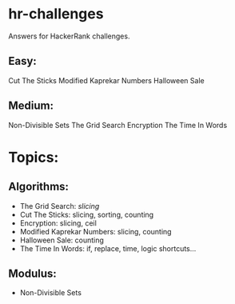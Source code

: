 # hr-challenges
Answers for HackerRank challenges.

## Easy:
Cut The Sticks
Modified Kaprekar Numbers
Halloween Sale

## Medium:
Non-Divisible Sets
The Grid Search
Encryption
The Time In Words

# Topics:
## Algorithms:
- The Grid Search: *slicing*
- Cut The Sticks: slicing, sorting, counting
- Encryption: slicing, ceil
- Modified Kaprekar Numbers: slicing, counting
- Halloween Sale: counting
- The Time In Words: if, replace, time, logic shortcuts...
## Modulus:
- Non-Divisible Sets
